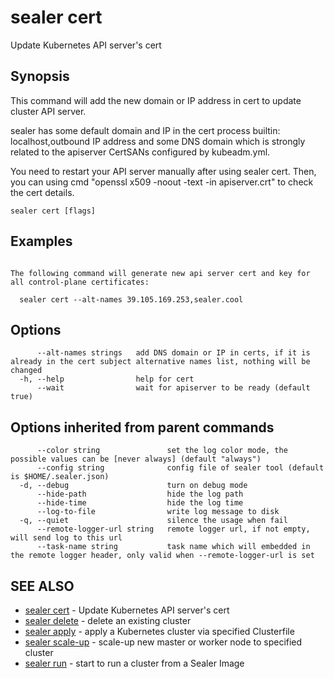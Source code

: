 # sealer cert

Update Kubernetes API server's cert

## Synopsis

This command will add the new domain or IP address in cert to update cluster API server.

sealer has some default domain and IP in the cert process builtin: localhost,outbound IP address and some DNS domain which is strongly related to the apiserver CertSANs configured by kubeadm.yml.

You need to restart your API server manually after using sealer cert. Then, you can using cmd "openssl x509 -noout -text -in apiserver.crt" to check the cert details.

```
sealer cert [flags]
```

## Examples

```

The following command will generate new api server cert and key for all control-plane certificates:

  sealer cert --alt-names 39.105.169.253,sealer.cool

```

## Options

```
      --alt-names strings   add DNS domain or IP in certs, if it is already in the cert subject alternative names list, nothing will be changed
  -h, --help                help for cert
      --wait                wait for apiserver to be ready (default true)
```

## Options inherited from parent commands

```
      --color string               set the log color mode, the possible values can be [never always] (default "always")
      --config string              config file of sealer tool (default is $HOME/.sealer.json)
  -d, --debug                      turn on debug mode
      --hide-path                  hide the log path
      --hide-time                  hide the log time
      --log-to-file                write log message to disk
  -q, --quiet                      silence the usage when fail
      --remote-logger-url string   remote logger url, if not empty, will send log to this url
      --task-name string           task name which will embedded in the remote logger header, only valid when --remote-logger-url is set
```

## SEE ALSO

* [sealer cert](sealer_cert.md)     - Update Kubernetes API server's cert
* [sealer delete](sealer_delete.md)     - delete an existing cluster
* [sealer apply](sealer_apply.md)     - apply a Kubernetes cluster via specified Clusterfile
* [sealer scale-up](sealer_scale-up.md)     - scale-up new master or worker node to specified cluster
* [sealer run](sealer_run.md)     - start to run a cluster from a Sealer Image